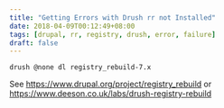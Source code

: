 ```yaml
---
title: "Getting Errors with Drush rr not Installed"
date: 2018-04-09T00:12:49+08:00
tags: [drupal, rr, registry, drush, error, failure]
draft: false
---
```


```
drush @none dl registry_rebuild-7.x
```
See https://www.drupal.org/project/registry_rebuild or https://www.deeson.co.uk/labs/drush-registry-rebuild
